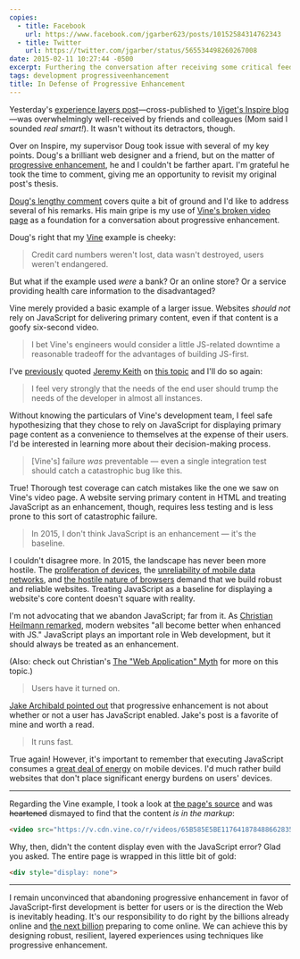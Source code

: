 ```yaml
---
copies:
  - title: Facebook
    url: https://www.facebook.com/jgarber623/posts/10152584314762343
  - title: Twitter
    url: https://twitter.com/jgarber/status/565534498260267008
date: 2015-02-11 10:27:44 -0500
excerpt: Furthering the conversation after receiving some critical feedback on my previous post.
tags: development progressiveenhancement
title: In Defense of Progressive Enhancement
---
```


Yesterday's [experience layers post](/posts/designing-experience-layers)—cross-published to [Viget's Inspire blog](http://viget.com/inspire/designing-experience-layers)—was overwhelmingly well-received by friends and colleagues (Mom said I sounded _real smart!_). It wasn't without its detractors, though.

Over on Inspire, my supervisor Doug took issue with several of my key points. Doug's a brilliant web designer and a friend, but on the matter of [progressive enhancement](https://en.wikipedia.org/wiki/Progressive_Enhancement), he and I couldn't be farther apart. I'm grateful he took the time to comment, giving me an opportunity to revisit my original post's thesis.

[Doug's lengthy comment](http://viget.com/inspire/designing-experience-layers#comment-1847156038) covers quite a bit of ground and I'd like to address several of his remarks. His main gripe is my use of [Vine's broken video page](https://twitter.com/jgarber/status/564855344934170625) as a foundation for a conversation about progressive enhancement.

Doug's right that my [Vine](https://vine.co/) example is cheeky:

> Credit card numbers weren't lost, data wasn't destroyed, users weren't endangered.

But what if the example used _were_ a bank? Or an online store? Or a service providing health care information to the disadvantaged?

Vine merely provided a basic example of a larger issue. Websites _should not_ rely on JavaScript for delivering primary content, even if that content is a goofy six-second video.

> I bet Vine's engineers would consider a little JS-related downtime a reasonable tradeoff for the advantages of building JS-first.

I've [previously](/posts/five-easy-ways-to-be-a-better-web-professional) quoted [Jeremy Keith](https://adactio.com/) on [this topic](https://adactio.com/journal/8252) and I'll do so again:

> I feel very strongly that the needs of the end user should trump the needs of the developer in almost all instances.

Without knowing the particulars of Vine's development team, I feel safe hypothesizing that they chose to rely on JavaScript for displaying primary page content as a convenience to themselves at the expense of their users. I'd be interested in learning more about their decision-making process.

> [Vine's] failure _was_ preventable — even a single integration test should catch a catastrophic bug like this.

True! Thorough test coverage can catch mistakes like the one we saw on Vine's video page. A website serving primary content in HTML and treating JavaScript as an enhancement, though, requires less testing and is less prone to this sort of catastrophic failure.

> In 2015, I don't think JavaScript is an enhancement — it's the baseline.

I couldn't disagree more. In 2015, the landscape has never been more hostile. The [proliferation of devices](https://www.flickr.com/photos/brad_frost/7387724364), the [unreliability of mobile data networks](http://calendar.perfplanet.com/2012/latency-in-mobile-networks-the-missing-link/), and [the hostile nature of browsers](http://trentwalton.com/2014/03/10/device-agnostic/) demand that we build robust and reliable websites. Treating JavaScript as a baseline for displaying a website's core content doesn't square with reality.

I'm not advocating that we abandon JavaScript; far from it. As [Christian Heilmann remarked](https://twitter.com/codepo8/status/563635832956145664), modern websites "all become better when enhanced with JS." JavaScript plays an important role in Web development, but it should always be treated as an enhancement.

(Also: check out Christian's [The "Web Application" Myth](https://medium.com/@codepo8/the-web-application-myth-69c6b1506515) for more on this topic.)

> Users have it turned on.

[Jake Archibald pointed out](http://jakearchibald.com/2013/progressive-enhancement-still-important/) that progressive enhancement is not about whether or not a user has JavaScript enabled. Jake's post is a favorite of mine and worth a read.

> It runs fast.

True again! However, it's important to remember that executing JavaScript consumes a [great deal of energy](http://fluentconf.com/fluent2013/public/schedule/detail/28003) on mobile devices. I'd much rather build websites that don't place significant energy burdens on users' devices.

---

Regarding the Vine example, I took a look at [the page's source](view-source:https://vine.co/v/OUvAvAYQm6I) and was ~~heartened~~ dismayed to find that the content _is in the markup_:

```html
<video src="https://v.cdn.vine.co/r/videos/65B585E5BE1176418784886628352_2265f312907.5.1.14774757561628941091.mp4?versionId=zAjo2cpXw7AocL9pyw_0uTWOZkkPZCXJ"></video>
```

Why, then, didn't the content display even with the JavaScript error? Glad you asked. The entire page is wrapped in this little bit of gold:

```html
<div style="display: none">
```

---

I remain unconvinced that abandoning progressive enhancement in favor of JavaScript-first development is better for users or is the direction the Web is inevitably heading. It's our responsibility to do right by the billions already online and [the next billion](http://time.com/3589909/internet-next-billion-mobile/) preparing to come online. We can achieve this by designing robust, resilient, layered experiences using techniques like progressive enhancement.
